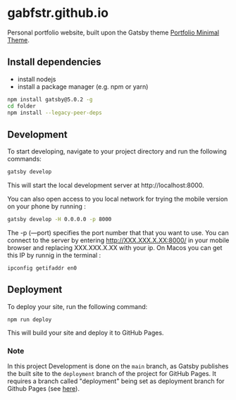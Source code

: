# gabfstr.github.io
Personal portfolio website, built upon the Gatsby theme [Portfolio Minimal Theme](https://github.com/konstantinmuenster/gatsby-theme-portfolio-minimal/'). 


## Install dependencies
- install nodejs
- install a package manager (e.g. npm or yarn)
```bash
npm install gatsby@5.0.2 -g
cd folder
npm install --legacy-peer-deps
```

## Development


To start developing, navigate to your project directory and run the following commands:

```bash
gatsby develop
```

This will start the local development server at http://localhost:8000.

You can also open access to you local network for trying the mobile version on your phone by running :
```bash
gatsby develop -H 0.0.0.0 -p 8000
```

The -p (—port) specifies the port number that that you want to use. You can connect to the server by entering http://XXX.XXX.X.XX:8000/ in your mobile browser and replacing XXX.XXX.X.XX with your ip. 
On Macos you can get this IP by runnig in the terminal :
```
ipconfig getifaddr en0
```

## Deployment
To deploy your site, run the following command:

```
npm run deploy
```

This will build your site and deploy it to GitHub Pages.


### Note
In this project Development is done on the `main` branch, as Gatsby publishes the built site to the `deployment` branch of the project for GitHub Pages. 
It requires a branch called "deployment" being set as deployment branch for Github Pages (see [here](https://docs.github.com/en/pages/getting-started-with-github-pages/configuring-a-publishing-source-for-your-github-pages-site#choosing-a-publishing-source)).

